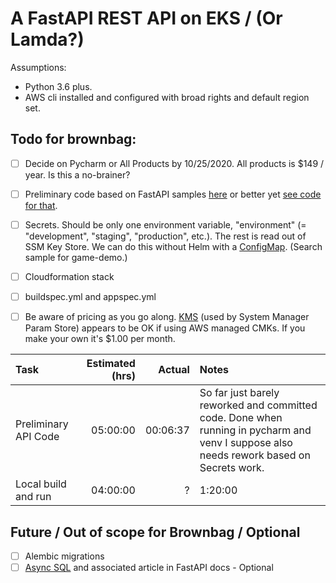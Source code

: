 # A FastAPI REST API on EKS / (Or Lamda?)

Assumptions:  
* Python 3.6 plus.
* AWS cli installed and configured with broad rights and default region set.


## Todo for brownbag:

- [ ] Decide on Pycharm or All Products by 10/25/2020.  All products is $149 / year.  Is this a no-brainer?
- [ ] Preliminary code based on FastAPI samples [here](https://fastapi.tiangolo.com/tutorial/sql-databases/) or better yet [see code for that](https://github.com/tiangolo/fastapi/tree/master/docs_src/sql_databases).
- [ ] Secrets.  Should be only one environment variable, "environment" (= "development", "staging", "production", etc.).  The rest is read out of SSM Key Store. We can do this without Helm with a [ConfigMap](https://kubernetes.io/docs/concepts/configuration/configmap/).  (Search sample for game-demo.)
- [ ] Cloudformation stack 
- [ ] buildspec.yml and appspec.yml
- [ ] Be aware of pricing as you go along. [KMS](https://aws.amazon.com/kms/pricing/) (used by System Manager Param Store) appears to be OK if using AWS managed CMKs.  If you make your own it's $1.00 per month.


|Task|Estimated (hrs)|Actual|Notes|
|:---|--------------:|-----:|:----|
|Preliminary API Code|05:00:00|00:06:37|So far just barely reworked and committed code.  Done when running in pycharm and venv I suppose also needs rework based on Secrets work.|
|Local build and run|04:00:00|?|1:20:00|



## Future / Out of scope for Brownbag / Optional
- [ ] Alembic migrations
- [ ] [Async SQL](https://github.com/tiangolo/fastapi/tree/master/docs_src/async_sql_databases) and associated article in FastAPI docs - Optional